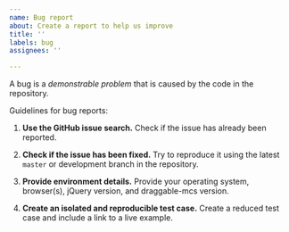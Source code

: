 ```yaml
---
name: Bug report
about: Create a report to help us improve
title: ''
labels: bug
assignees: ''

---
```


A bug is a _demonstrable problem_ that is caused by the code in the repository.

Guidelines for bug reports:

1. **Use the GitHub issue search.** Check if the issue has already been
   reported.

2. **Check if the issue has been fixed.** Try to reproduce it using the
   latest `master` or development branch in the repository.

3. **Provide environment details.** Provide your operating system, browser(s),
   jQuery version, and draggable-mcs version.

4. **Create an isolated and reproducible test case.** Create a reduced test
   case and include a link to a live example.
